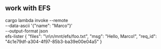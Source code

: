 ## work with EFS

cargo lambda invoke --remote \
                --data-ascii '{"name": "Marco"}' \
                --output-format json \
                efs-lister
{
  "files": "\n\n/mnt/efs/foo.txt",
  "msg": "Hello, Marco!",
  "req_id": "4c1e79df-a304-4f97-85b3-ba39e00e04a5"
}